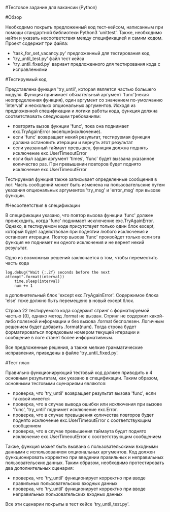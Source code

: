 ﻿#Тестовое заданиe для вакансии (Python) 

#Обзор

Необходимо покрыть предложенный код тест-кейсом, написанным при помощи стандартной библиотеки Python3 'unittest'. Также, необходимо найти и указать несоответствия между спецификацией и самим кодом. Проект содержит три файла:

 - 'task_for_set_vacancy.py' предложенный для тестирования код
 - 'try_until_test.py' файл тест кейса
 - 'try_until_fixed.py' вариант предложенного для тестирования кода с 	исправлениями

#Тестируемый код

Представлена функция 'try_until', которая является частью большего модуля. Функция принимает обязательный аргумент 'func'(некая неопределенная функция), один аргумент со значением по-умолчанию 'interval' и несколько опциональных аргументов. Исходя из предложенной спецификации и логики работы кода, функция должна соответствовать следующим требованиям:

 - повторять вызов фукнции 'func', пока она поднимает exc.TryAgainError 	эксепшн(исключение).
 - если 'func' возвращает некий результат, тестируемая функция должна остановить итерации и вернуть этот результат
 - если указанный таймаут превышен, функция должна поднять исключение exc.UserTimeoutError
 - если был задан аргумент 'times', 'func' будет вызвана указанное количество раз. При превышении повторов будет поднято исключение exc.UserTimeoutError

Тестируемая функция также записывает определeнные сообщения в лог. Часть сообщений может быть изменена на пользовательские путем указания опциональных аргументов 'try_msg' и 'error_msg' при вызове функции.

#Несоответствия в спецификации

В спецификации указано, что повтор вызова функции 'func' должен происходить, когда 'func' поднимает исключение  exc.TryAgainError. Однако, в тестируемом коде присутствует только один блок except, который будет задействован при поднятии любого исключения и остановит итерации. Повтор вызова 'func' произойдет только если эта функция не поднимет ни одного исключения и не вернет некий результат. 

Одно из возможных решений заключается в том, чтобы переместить часть кода

    log.debug("Wait {:.2f} seconds before the next attempt".format(interval))
        time.sleep(interval)
        num += 1

в дополнительный блок 'except exc.TryAgainError'. Содержимое блока 'else' тоже должно быть перемещено в новый except блок.

Строка 22 тестируемого кода содержит стринг с форматируемой частью {0}, однако метод .format не вызван. Стринг не содержит какой-либо полезной информации и без вызова .format бесполезен. Логичным решением будет добавить .format(num). Тогда строка будет форматироваться порядковым номером текущей итерации и сообщение в логе станет более информативным.  

Все предложенные решения, а также мелкие грамматические исправления, приведены в файле 'try_until_fixed.py'.

#Тест план

Правильно функционирующий тестовый код должен приводить к 4 основным результатам, как указано в спецификации. Таким образом, основными тестовыми сценариями являются:

 - проверка, что 'try_until' возвращает результат вызова 'func', если таковой имеется
 - проверка, что в случае вывода ошибки или исключения при вызове 'func', 'try_until' поднимет исключение exc.Error.
 - проверка, что в случае превышения количества повторов будет поднято исключение exc.UserTimeoutError с соответствующим сообщением
 - проверка, что в случае превышения таймаута будет поднято исключение exc.UserTimeoutError с соответствующим сообщением

Также, функция может быть вызвана с пользовательскими входными данными с использованием опциональных аргументов. Код должен функционировать корректно при введении правильных и неправильных пользовательских данных. Таким образом, необходимо протестировать два дополнительных сценария:

 - проверка, что 'try_until' функционирует корректно при вводе правильных пользовательских входных данных
 - проверка, что 'try_until' функционирует корректно при вводе неправильных пользовательских входных данных

Все эти сценарии покрыты в тест кейсе 'try_until_test.py'.

